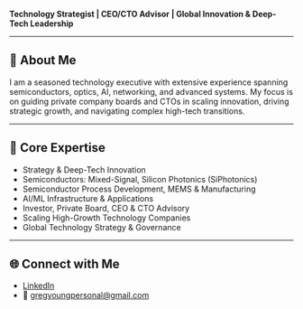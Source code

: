 **Technology Strategist | CEO/CTO Advisor | Global Innovation & Deep-Tech Leadership**  

---

## 👋 About Me  
I am a seasoned technology executive with extensive experience spanning semiconductors, optics, AI, networking, and advanced systems. My focus is on guiding private company boards and CTOs in scaling innovation, driving strategic growth, and navigating complex high-tech transitions.  

---

## 🔑 Core Expertise  
- Strategy & Deep-Tech Innovation  
- Semiconductors: Mixed-Signal, Silicon Photonics (SiPhotonics)  
- Semiconductor Process Development, MEMS & Manufacturing  
- AI/ML Infrastructure & Applications  
- Investor, Private Board, CEO & CTO Advisory  
- Scaling High-Growth Technology Companies  
- Global Technology Strategy & Governance  

---

## 🌐 Connect with Me  
- [LinkedIn](https://www.linkedin.com/in/greg-young-a071266)  
- 📧 gregyoungpersonal@gmail.com  

